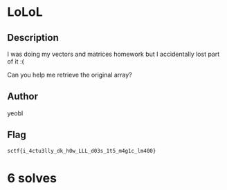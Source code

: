 # LoLoL

## Description

I was doing my vectors and matrices homework but I accidentally lost part of it :(

Can you help me retrieve the original array?

## Author

yeobl

## Flag

`sctf{i_4ctu3lly_dk_h0w_LLL_d03s_1t5_m4g1c_lm400}`

# 6 solves
